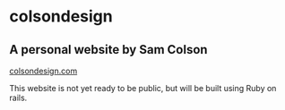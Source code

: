 # colsondesign
## A personal website by Sam Colson

[colsondesign.com](www.colsondesign.com)

This website is not yet ready to be public, but will be built using Ruby on rails.
